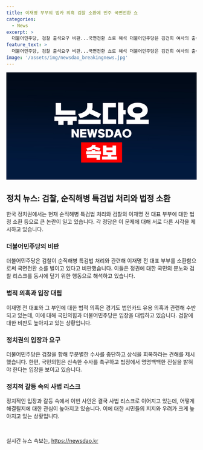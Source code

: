 ```yaml
---
title: 이재명 부부의 법카 의혹 검찰 소환에 민주 국면전환 쇼
categories:
  - News
excerpt: >
  더불어민주당, 검찰 출석요구 비판...국면전환 쇼로 해석 더불어민주당은 김건희 여사의 출석요구에 대한 비판을 펼치며 이를 정권과 검찰의 위기 회피로 해석했다. 수원지검의 출석요구를 통해 경기도 법인카드 유용 의혹이 다시 불거졌고, 국민의힘은 신속한 수사를 촉구하면서 민주당을 비난했다. 이에 대해 더불어민주당은 이 전 대표를 지키기 위한 민주당의 행동으로 비판했다.
feature_text: >
  더불어민주당, 검찰 출석요구 비판...국면전환 쇼로 해석 더불어민주당은 김건희 여사의 출석요구에 대한 비판을 펼치며 이를 정권과 검찰의 위기 회피로 해석했다. 수원지검의 출석요구를 통해 경기도 법인카드 유용 의혹이 다시 불거졌고, 국민의힘은 신속한 수사를 촉구하면서 민주당을 비난했다. 이에 대해 더불어민주당은 이 전 대표를 지키기 위한 민주당의 행동으로 비판했다.
image: '/assets/img/newsdao_breakingnews.jpg'
---
```


<p><img src="/assets/img/newsdao_breakingnews.jpg" alt="implanttips 속보" /></p>

<h2 data-ke-size="size26">정치 뉴스: 검찰, 순직해병 특검법 처리와 법정 소환</h2>

<p data-ke-size="size16">한국 정치권에서는 현재 순직해병 특검법 처리와 검찰의 이재명 전 대표 부부에 대한 법정 소환 등으로 큰 논란이 일고 있습니다. 각 정당은 이 문제에 대해 서로 다른 시각을 제시하고 있습니다.</p>

<h3>더불어민주당의 비판</h3>

<p data-ke-size="size16">더불어민주당은 검찰이 순직해병 특검법 처리와 관련해 이재명 전 대표 부부를 소환함으로써 국면전환 쇼를 벌이고 있다고 비판했습니다. 이들은 정권에 대한 국민의 분노와 검찰 리스크를 동시에 덮기 위한 행동으로 해석하고 있습니다.</p>

<h3>법적 의혹과 입장 대립</h3>

<p data-ke-size="size16">이재명 전 대표와 그 부인에 대한 법적 의혹은 경기도 법인카드 유용 의혹과 관련해 수반되고 있는데, 이에 대해 국민의힘과 더불어민주당은 입장을 대립하고 있습니다. 검찰에 대한 비판도 높아지고 있는 상황입니다.</p>

<h3>정치권의 입장과 요구</h3>

<p data-ke-size="size16">더불어민주당은 검찰을 향해 무분별한 수사를 중단하고 상식을 회복하라는 견해를 제시했습니다. 한편, 국민의힘은 신속한 수사를 촉구하고 법정에서 명명백백한 진실을 밝혀야 한다는 입장을 보이고 있습니다.</p>

<h3>정치적 갈등 속의 사법 리스크</h3>

<p data-ke-size="size16">정치적인 입장과 갈등 속에서 이번 사안은 결국 사법 리스크로 이어지고 있는데, 어떻게 해결될지에 대한 관심이 높아지고 있습니다. 이에 대한 시민들의 지지와 우려가 크게 높아지고 있는 상황입니다.</p>

<p data-ke-size="size16">&nbsp;</p>
실시간 뉴스 속보는, <a href="https://newsdao.kr" rel="dofollow">https://newsdao.kr</a>


